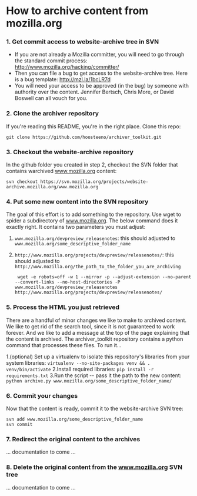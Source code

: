 # How to archive content from mozilla.org 

### 1. Get commit access to website-archive tree in SVN 

* If you are not already a Mozilla committer, you will need to go through the standard commit process: <http://www.mozilla.org/hacking/committer/>
* Then you can file a bug to get access to the website-archive tree. Here is a bug template: <http://mzl.la/1bcLR7d>
* You will need your access to be approved (in the bug) by someone with authority over the content. Jennifer Bertsch, Chris More, or David Boswell can all vouch for you.

### 2. Clone the archiver repository 

If you're reading this README, you're in the right place. Clone this repo:

    git clone https://github.com/hoosteeno/archiver_toolkit.git

### 3. Checkout the website-archive repository 

In the github folder you created in step 2, checkout the SVN folder that contains warchived www.mozilla.org content:

    svn checkout https://svn.mozilla.org/projects/website-archive.mozilla.org/www.mozilla.org

### 4. Put some new content into the SVN repository 

The goal of this effort is to add something to the repository. Use wget to spider a subdirectory of www.mozilla.org. The below command does it exactly right. It contains two parameters you must adjust:

1. `www.mozilla.org/devpreview_releasenotes`: this should adjusted to `www.mozilla.org/some_descriptive_folder_name`
2. `http://www.mozilla.org/projects/devpreview/releasenotes/`: this should adjusted to `http://www.mozilla.org/the_path_to_the_folder_you_are_archiving`

        wget -e robots=off -w 1 --mirror -p --adjust-extension --no-parent --convert-links --no-host-directories -P www.mozilla.org/devpreview_releasenotes http://www.mozilla.org/projects/devpreview/releasenotes/

### 5. Process the HTML you just retrieved 

There are a handful of minor changes we like to make to archived content. We like to get rid of the search tool, since it is not guaranteed to work forever. And we like to add a message at the top of the page explaining that the content is archived. The archiver_toolkit repository contains a python command that processes these files. To run it...

1.(optional) Set up a virtualenv to isolate this repository's libraries from your system libraries: `virtualenv --no-site-packages venv && . venv/bin/activate`
2.Install required libraries: `pip install -r requirements.txt`
3.Run the script -- pass it the path to the new content: `python archive.py www.mozilla.org/some_descriptive_folder_name/`

### 6. Commit your changes 

Now that the content is ready, commit it to the website-archive SVN tree:

    svn add www.mozilla.org/some_descriptive_folder_name
    svn commit

### 7. Redirect the original content to the archives 

... documentation to come ...

### 8. Delete the original content from the www.mozilla.org SVN tree 

... documentation to come ...
